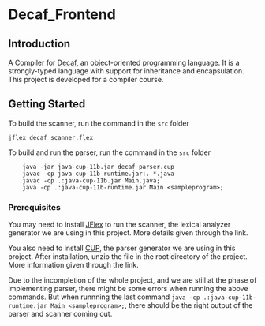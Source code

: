 
# Decaf_Frontend

## Introduction

A Compiler for [Decaf](resource/DecafSpecification.pdf), an object-oriented programming
language. It is a strongly-typed language with support for inheritance and
encapsulation. This project is developed for a compiler course.

## Getting Started

To build the scanner, run the command in the `src` folder

	jflex decaf_scanner.flex

To build and run the parser, run the command in the `src` folder

```
	java -jar java-cup-11b.jar decaf_parser.cup
	javac -cp java-cup-11b-runtime.jar:. *.java
	javac -cp .:java-cup-11b.jar Main.java;
	java -cp .:java-cup-11b-runtime.jar Main <sampleprogram>;
```

### Prerequisites

You may need to install [JFlex](http://www.jflex.de/) to run the scanner, the
lexical analyzer generator we are using in this project. More details given
through the link.

You also need to install [CUP](http://www2.cs.tum.edu/projects/cup/install.php),
the parser generator we are using in this project. After installation, unzip the
file in the root directory of the project. More information given through the link.

Due to the incompletion of the whole project, and we are still at the phase of
implementing parser, there might be some errors when running the above commands.
But when runnning the last command
`java -cp .:java-cup-11b-runtime.jar Main <sampleprogram>;`, there should be the
right output of the parser and scanner coming out.
